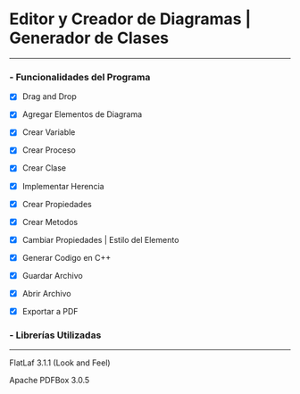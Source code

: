 # Editor y Creador de Diagramas | Generador de Clases
---
### - Funcionalidades del Programa
- [x] Drag and Drop
- [x] Agregar Elementos de Diagrama
- [x] Crear Variable
- [x] Crear Proceso
- [x] Crear Clase
- [x] Implementar Herencia
- [x] Crear Propiedades
- [x] Crear Metodos
- [x] Cambiar Propiedades | Estilo del Elemento
- [x] Generar Codigo en C++
- [x] Guardar Archivo
- [x] Abrir Archivo
- [x] Exportar a PDF


### - Librerías Utilizadas
---
FlatLaf 3.1.1 (Look and Feel)

Apache PDFBox 3.0.5